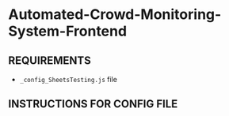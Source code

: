 # **Automated-Crowd-Monitoring-System-Frontend**


## REQUIREMENTS
* `_config_SheetsTesting.js` file

## INSTRUCTIONS FOR CONFIG FILE
